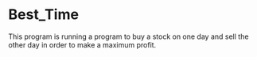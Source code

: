 # Best_Time
This program is running a program to buy a stock on one day and sell the other day in order to make a maximum profit.
